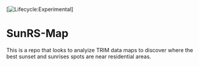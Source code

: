 [![Lifecycle:Experimental](https://img.shields.io/badge/Lifecycle-Experimental-339999)]

# SunRS-Map
This is a repo that looks to analyize TRIM data maps to discover where the best sunset and sunrises spots are near residential areas. 
